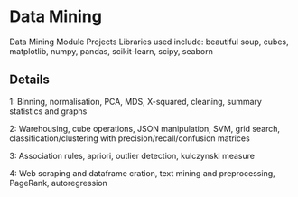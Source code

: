 # Data Mining
Data Mining Module Projects
Libraries used include: beautiful soup, cubes, matplotlib, numpy, pandas, scikit-learn, scipy, seaborn
## Details
1: Binning, normalisation, PCA, MDS, X-squared, cleaning, summary statistics and graphs

2: Warehousing, cube operations, JSON manipulation, SVM, grid search, classification/clustering with precision/recall/confusion matrices

3: Association rules, apriori, outlier detection, kulczynski measure

4: Web scraping and dataframe cration, text mining and preprocessing, PageRank, autoregression
